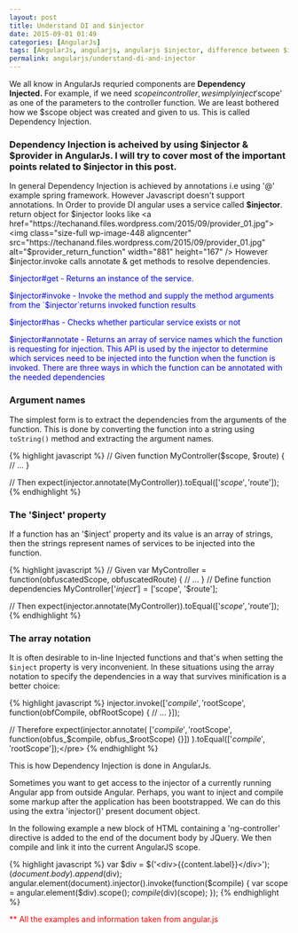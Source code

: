 ```yaml
---
layout: post
title: Understand DI and $injector
date: 2015-09-01 01:49
categories: [AngularJs]
tags: [AngularJs, angularjs, angularjs $injector, difference between $injector and $inject, inject, injector, Tips]
permalink: angularjs/understand-di-and-injector
---
```


We all know in AngularJs requried components are <strong>Dependency Injected. </strong>For example, if we need $scope in controller, we simply inject '$scope' as one of the parameters to the controller function. We are least bothered how we $scope object was created and given to us. This is called Dependency Injection.

### Dependency Injection is acheived by using $injector &amp; $provider in AngularJs. I will try to cover most of the important points related to $injector in this post.

In general Dependency Injection is achieved by annotations i.e using '@' example spring framework. However Javascript doesn't support annotations. In Order to provide DI angular uses a service called <strong>$injector</strong>. return object for $injector looks like
<a href="https://techanand.files.wordpress.com/2015/09/provider_01.jpg"><img class="size-full wp-image-448 aligncenter" src="https://techanand.files.wordpress.com/2015/09/provider_01.jpg" alt="$provider_return_function" width="881" height="167" /></a>
However $injector.invoke calls annotate &amp; get methods to resolve dependencies.

<span style="color:#0000ff;">$injector#get - Returns an instance of the service.</span>

<span style="color:#0000ff;">$injector#invoke - Invoke the method and supply the method arguments from the `$injector`returns invoked function results</span>

<span style="color:#0000ff;">$injector#has - Checks whether particular service exists or not</span>

<span style="color:#0000ff;">$injector#annotate - Returns an array of service names which the function is requesting for injection. This API is used by the injector to determine which services need to be injected into the function when the function is invoked. There are three ways in which the function can be annotated with the needed dependencies</span>

### Argument names
The simplest form is to extract the dependencies from the arguments of the function. This is done by converting the function into a string using `toString()` method and extracting the argument names.

{% highlight javascript %}
  // Given
   function MyController($scope, $route) {
     // ...
   }

   // Then
   expect(injector.annotate(MyController)).toEqual(['$scope', '$route']);
{% endhighlight %}

### The '$inject' property
If a function has an '$inject' property and its value is an array of strings, then the strings represent names of services to be injected into the function.

{% highlight javascript %}
  // Given
  var MyController = function(obfuscatedScope, obfuscatedRoute) {
    // ...
  }
  // Define function dependencies
  MyController['$inject'] = ['$scope', '$route'];

  // Then
  expect(injector.annotate(MyController)).toEqual(['$scope', '$route']);
{% endhighlight %}

### The array notation

It is often desirable to in-line Injected functions and that's when setting the `$inject` property is very inconvenient. In these situations using the array notation to specify the dependencies in a way that survives minification is a better choice:

{% highlight javascript %}
  injector.invoke(['$compile', '$rootScope', function(obfCompile, obfRootScope) {
     // ...
  }]);

   // Therefore
   expect(injector.annotate(
      ['$compile', '$rootScope', function(obfus_$compile, obfus_$rootScope) {}])
   ).toEqual(['$compile', '$rootScope']);&lt;/pre&gt;
{% endhighlight %}

This is how Dependency Injection is done in AngularJs.

Sometimes you want to get access to the injector of a currently running Angular app from outside Angular. Perhaps, you want to inject and compile some markup after the application has been bootstrapped. We can do this using the extra 'injector()' present document object.

In the following example a new block of HTML containing a 'ng-controller' directive is added to the end of the document body by JQuery. We then compile and link it into the current AngularJS scope.

{% highlight javascript %}
  var $div = $('&lt;div&gt;{{content.label}}&lt;/div&gt;');
   $(document.body).append($div);
   angular.element(document).injector().invoke(function($compile) {
     var scope = angular.element($div).scope();
     $compile($div)(scope);
   });
{% endhighlight %}

<span style="color:#ff0000;">** All the examples and information taken from angular.js</span>
